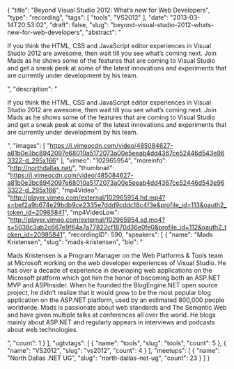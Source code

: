 {
  "title": "Beyond Visual Studio 2012: What’s new for Web Developers",
  "type": "recording",
  "tags": [
    "tools",
    "VS2012"
  ],
  "date": "2013-03-14T20:53:02",
  "draft": false,
  "slug": "beyond-visual-studio-2012-whats-new-for-web-developers",
  "abstract": "<p>If you think the HTML, CSS and JavaScript editor experiences in Visual Studio 2012 are awesome, then wait till you see what’s coming next. Join Mads as he shows some of the features that are coming to Visual Studio and get a sneak peek at some of the latest innovations and experiments that are currently under development by his team.</p>",
  "description": "<p>If you think the HTML, CSS and JavaScript editor experiences in Visual Studio 2012 are awesome, then wait till you see what’s coming next. Join Mads as he shows some of the features that are coming to Visual Studio and get a sneak peek at some of the latest innovations and experiments that are currently under development by his team.</p>",
  "images": [
    "https://i.vimeocdn.com/video/485084627-a81b0e3bc8942097e68010a5172073a00e5eeab4dd4367ce52446d543e963322-d_295x166"
  ],
  "vimeo": "102965954",
  "moreinfo": "http://northdallas.net/",
  "thumbnail": "https://i.vimeocdn.com/video/485084627-a81b0e3bc8942097e68010a5172073a00e5eeab4dd4367ce52446d543e963322-d_295x166",
  "mp4Video": "http://player.vimeo.com/external/102965954.hd.mp4?s=bef2a9b674e29bdb9ce2335e7ddd9cddc18c4f3e&profile_id=113&oauth2_token_id=20985841",
  "mp4VideoLow": "http://player.vimeo.com/external/102965954.sd.mp4?s=5038c3ab2c667e9f64a7a77822cf1870d36e0fe0&profile_id=112&oauth2_token_id=20985841",
  "recordingID": 590,
  "speakers": [
    {
      "name": "Mads Kristensen",
      "slug": "mads-kristensen",
      "bio": "<p>Mads Kristensen is a Program Manager on the Web Platforms & Tools team at Microsoft working on the web developer experiences of Visual Studio. He has over a decade of experience in developing web applications on the Microsoft platform which got him the honor of becoming both an ASP.NET MVP and ASPInsider. When he founded the BlogEngine.NET open source project, he didn’t realize that it would grow to be the most popular blog application on the ASP.NET platform, used by an estimated 800,000 people worldwide. Mads is passionate about web standards and The Semantic Web and have given multiple talks at conferences all over the world. He blogs mainly about ASP.NET and regularly appears in interviews and podcasts about web technologies.</p>",
      "count": 1
    }
  ],
  "ugtvtags": [
    {
      "name": "tools",
      "slug": "tools",
      "count": 5
    },
    {
      "name": "VS2012",
      "slug": "vs2012",
      "count": 4
    }
  ],
  "meetups": [
    {
      "name": "North Dallas .NET UG",
      "slug": "north-dallas-net-ug",
      "count": 23
    }
  ]
}